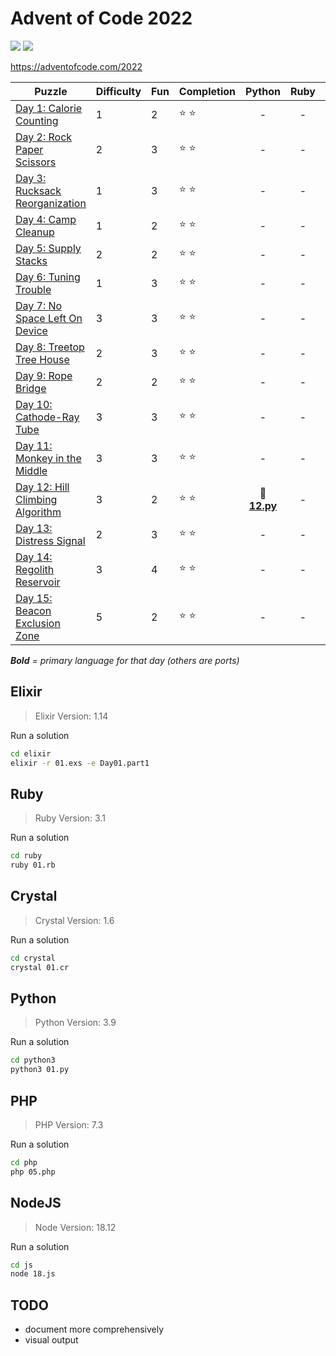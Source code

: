 # Advent of Code 2022

![](https://img.shields.io/badge/days%20completed-15-red) ![](https://img.shields.io/badge/stars%20⭐-32-yellow)

https://adventofcode.com/2022

| Puzzle | Difficulty | Fun | Completion | Python | Ruby | Elixir | PHP | JS | other |
|--------|------------|-----|------------|:------:|:----:|:------:|:---:|:--:|:-----:|
| [Day 1: Calorie Counting](https://adventofcode.com/2022/day/1) | 1 | 2 | :star: :star: | - | - | :heart_decoration: **[01.exs](elixir/01.exs)** | - | - | :gem: [01.cr](crystal/01.cr) |
| [Day 2: Rock Paper Scissors](https://adventofcode.com/2022/day/2) | 2 | 3 | :star: :star: | - | - | :heart_decoration: **[02.exs](elixir/02.exs)** | - | - | - |
| [Day 3: Rucksack Reorganization](https://adventofcode.com/2022/day/3) | 1 | 3 | :star: :star: | - | - | :heart_decoration: **[03.exs](elixir/03.exs)** | - | - | :gem: [03.cr](crystal/03.cr) |
| [Day 4: Camp Cleanup](https://adventofcode.com/2022/day/4) | 1 | 2 | :star: :star: | - | - | :heart_decoration: **[04.exs](elixir/04.exs)** | :elephant: [04.php](php/04.php) | - | :gem: [04.cr](crystal/04.cr) |
| [Day 5: Supply Stacks](https://adventofcode.com/2022/day/5) | 2 | 2 | :star: :star: | - | - | :heart_decoration: **[05.exs](elixir/05.exs)** | - | - | - |
| [Day 6: Tuning Trouble](https://adventofcode.com/2022/day/6) | 1 | 3 | :star: :star: | - | - | :heart_decoration: **[06.exs](elixir/06.exs)** | :elephant: [06.php](php/06.php) | - | :gem: [06.cr](crystal/06.cr) |
| [Day 7: No Space Left On Device](https://adventofcode.com/2022/day/7) | 3 | 3 | :star: :star: | - | - | - | - | :jack_o_lantern: **[07.js](js/07.js)** | :gem: [07.cr](crystal/07.cr) |
| [Day 8: Treetop Tree House](https://adventofcode.com/2022/day/8) | 2 | 3 | :star: :star: | - | - | - | - | - | :gem: **[08.cr](crystal/08.cr)** |
| [Day 9: Rope Bridge](https://adventofcode.com/2022/day/9) | 2 | 2 | :star: :star: | - | - | - | - | - | :gem: **[09.cr](crystal/09.cr)** |
| [Day 10: Cathode-Ray Tube](https://adventofcode.com/2022/day/10) | 3 | 3 | :star: :star: | - | - | :heart_decoration: **[10.exs](elixir/10.exs)** | - | - | - |
| [Day 11: Monkey in the Middle](https://adventofcode.com/2022/day/11) | 3 | 3 | :star: :star: | - | - | - | - | :jack_o_lantern: **[11.js](js/11.js)** | - |
| [Day 12: Hill Climbing Algorithm](https://adventofcode.com/2022/day/12) | 3 | 2 | :star: :star: | :snake: **[12.py](python/12.py)** | - | - | - | - | - |
| [Day 13: Distress Signal](https://adventofcode.com/2022/day/13) | 2 | 3 | :star: :star: | - | - | - | - | :jack_o_lantern: **[13.js](js/13.js)** | - |
| [Day 14: Regolith Reservoir](https://adventofcode.com/2022/day/14) | 3 | 4 | :star: :star: | - | - | - | - | :jack_o_lantern: **[14.js](js/14.js)** | - |
| [Day 15: Beacon Exclusion Zone](https://adventofcode.com/2022/day/15) | 5 | 2 | :star: :star: | - | - | - | - | - | :gem: **[15.cr](crystal/15.cr)** |

_**Bold** = primary language for that day (others are ports)_

## Elixir

> Elixir Version: 1.14

Run a solution

```sh
cd elixir
elixir -r 01.exs -e Day01.part1
```

## Ruby

> Ruby Version: 3.1

Run a solution

```sh
cd ruby
ruby 01.rb
```

## Crystal

> Crystal Version: 1.6

Run a solution

```sh
cd crystal
crystal 01.cr
```

## Python

> Python Version: 3.9

Run a solution

```sh
cd python3
python3 01.py
```

## PHP

> PHP Version: 7.3

Run a solution

```sh
cd php
php 05.php
```

## NodeJS

> Node Version: 18.12

Run a solution

```sh
cd js
node 18.js
```

## TODO

- document more comprehensively
- visual output
